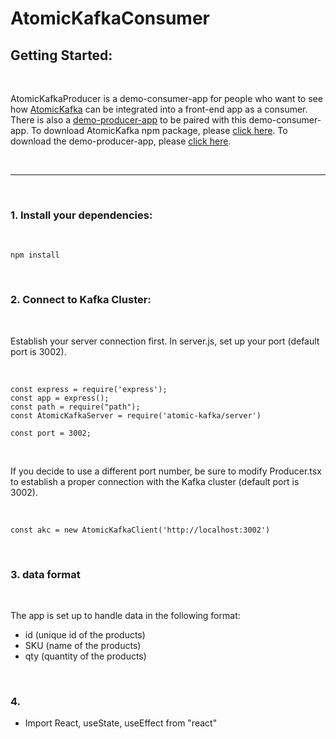 # AtomicKafkaConsumer
## Getting Started: 

<br>

AtomicKafkaProducer is a demo-consumer-app for people who want to see how [AtomicKafka](https://github.com/oslabs-beta/AtomicKafka) can be integrated into a front-end app as a consumer. There is also a [demo-producer-app](https://github.com/AtomicKafka/atomicKafkaProducer) to be paired with this demo-consumer-app. To download AtomicKafka npm package, please [click here](https://github.com/oslabs-beta/AtomicKafka). To download the demo-producer-app, please [click here](https://github.com/AtomicKafka/atomicKafkaProducer). 


<br>

----

<br>

### 1. Install your dependencies: 

<br>

```
npm install
```

<br>

### 2. Connect to Kafka Cluster:

<br>

Establish your server connection first. In server.js, set up your port (default port is 3002).

<br>

```
const express = require('express');
const app = express();
const path = require("path");
const AtomicKafkaServer = require('atomic-kafka/server')

const port = 3002;
```

<br>

If you decide to use a different port number, be sure to modify Producer.tsx to establish a proper connection with the Kafka cluster (default port is 3002). 

<br>

```
const akc = new AtomicKafkaClient('http://localhost:3002')
```

<br>

### 3. data format ###

<br>

The app is set up to handle data in the following format: 
- id (unique id of the products)
- SKU (name of the products)
- qty (quantity of the products)

<br>

### 4.  ###

- Import React, useState, useEffect from "react" 

